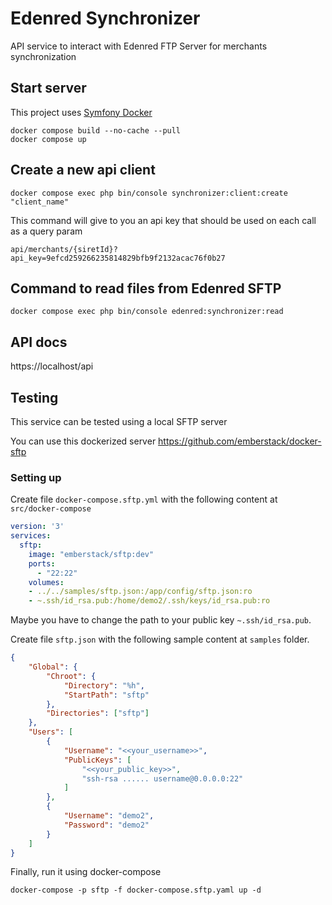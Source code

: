 # Edenred Synchronizer

API service to interact with Edenred FTP Server for merchants synchronization

## Start server

This project uses [Symfony Docker](https://github.com/dunglas/symfony-docker)

```shellsession
docker compose build --no-cache --pull
docker compose up
```

## Create a new api client

```shellsession
docker compose exec php bin/console synchronizer:client:create "client_name"
```

This command will give to you an api key that should be used on each call as a query param

```
api/merchants/{siretId}?api_key=9efcd259266235814829bfb9f2132acac76f0b27
```

## Command to read files from Edenred SFTP

```shellsession
docker compose exec php bin/console edenred:synchronizer:read
```

## API docs

https://localhost/api

## Testing

This service can be tested using a local SFTP server

You can use this dockerized server https://github.com/emberstack/docker-sftp

### Setting up
Create file `docker-compose.sftp.yml` with the following content at `src/docker-compose`

```yaml
version: '3'
services:
  sftp:
    image: "emberstack/sftp:dev"
    ports:
      - "22:22"
    volumes:
    - ../../samples/sftp.json:/app/config/sftp.json:ro
    - ~.ssh/id_rsa.pub:/home/demo2/.ssh/keys/id_rsa.pub:ro

```

Maybe you have to change the path to your public key `~.ssh/id_rsa.pub`.

Create file `sftp.json` with the following sample content at `samples` folder.

```json
{
    "Global": {
        "Chroot": {
            "Directory": "%h",
            "StartPath": "sftp"
        },
        "Directories": ["sftp"]
    },
    "Users": [
        {
            "Username": "<<your_username>>",
            "PublicKeys": [
                "<<your_public_key>>",
                "ssh-rsa ...... username@0.0.0.0:22"
            ]
        },
        {
            "Username": "demo2",
            "Password": "demo2"
        }
    ]
}

```

Finally, run it using docker-compose
```shellsession
docker-compose -p sftp -f docker-compose.sftp.yaml up -d
```
